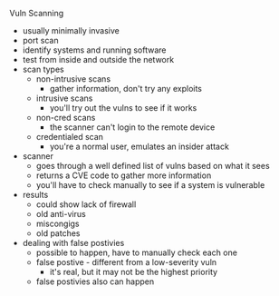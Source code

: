 Vuln Scanning

* usually minimally invasive 
* port scan
* identify systems and running software 
* test from inside and outside the network 
* scan types
	* non-intrusive scans
		* gather information, don't try any exploits
	* intrusive scans
		* you'll try out the vulns to see if it works
	* non-cred scans
		* the scanner can't login to the remote device 
	* credentialed scan
		* you're a normal user, emulates an insider attack
* scanner
	* goes through a well defined list of vulns based on what it sees 
	* returns a CVE code to gather more information 
	* you'll have to check manually to see if a system is vulnerable 
* results
	* could show lack of firewall
	* old anti-virus
	* miscongigs 
	* old patches 
* dealing with false postivies 
	* possible to happen, have to manually check each one 
	* false postive - different from a low-severity vuln
		* it's real, but it may not be the highest priority 
	* false postivies also can happen
